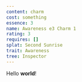 ```yaml
---
content: charm
cost: something
essence: 3
name: Awareness e3 Charm 1
rating: 3
requires: []
splat: Second Sunrise
trait: Awareness
tree: Inspector
---
```


Hello **world**!
